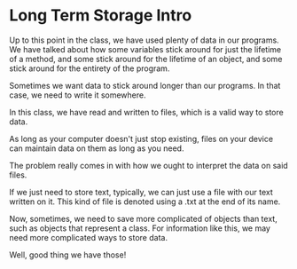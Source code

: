 # Long Term Storage Intro

Up to this point in the class, we have used plenty of data in our programs.
We have talked about how some variables stick around for just the lifetime of a method,
and some stick around for the lifetime of an object, and some stick around for the entirety 
of the program.

Sometimes we want data to stick around longer than our programs. In that case, we need to write it
somewhere.

In this class, we have read and written to files, which is a valid way to store data. 

As long as your computer doesn't just stop existing, files on your device can maintain data
on them as long as you need.

The problem really comes in with how we ought to interpret the data on said files.

If we just need to store text, typically, we  can just use a file with our text written on it.
This kind of file is denoted using a .txt at the end of its name.

Now, sometimes, we need to save more complicated of objects than text, such as objects that represent
a class. For information like this, we may need more complicated ways to store data.

Well, good thing we have those!

